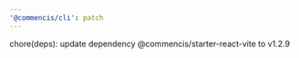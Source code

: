 ```yaml
---
'@commencis/cli': patch
---
```


chore(deps): update dependency @commencis/starter-react-vite to v1.2.9
